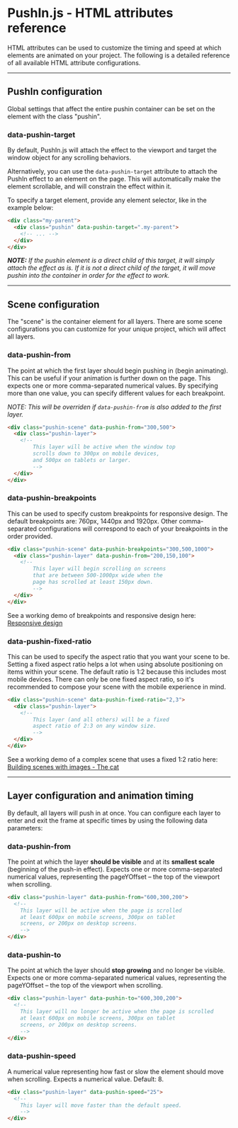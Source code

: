 # PushIn.js - HTML attributes reference

HTML attributes can be used to customize the timing and speed at which elements are animated on your project. The following is a detailed reference of all available HTML attribute configurations.

---

## PushIn configuration

Global settings that affect the entire pushin container can be set on the element with the class "pushin".

### **data-pushin-target**

By default, PushIn.js will attach the effect to the viewport and target the window object for any scrolling behaviors.

Alternatively, you can use the `data-pushin-target` attribute to attach the PushIn effect to an element on the page. This will automatically make the element scrollable, and will constrain the effect within it.

To specify a target element, provide any element selector, like in the example below:

```html
<div class="my-parent">
  <div class="pushin" data-pushin-target=".my-parent">
    <!-- ... -->
  </div>
</div>
```

_**NOTE:** If the pushin element is a direct child of this target, it will simply attach the effect as is. If it is not a direct child of the target, it will move pushin into the container in order for the effect to work._

---

## Scene configuration

The "scene" is the container element for all layers. There are some scene configurations you can customize for your unique project, which will affect all layers.

### **data-pushin-from**

The point at which the first layer should begin pushing in (begin animating). This can be useful if your animation is further down on the page. This expects one or more comma-separated numerical values. By specifying more than one value, you can specify different values for each breakpoint.

_NOTE: This will be overriden if `data-pushin-from` is also added to the first layer._

```html
<div class="pushin-scene" data-pushin-from="300,500">
  <div class="pushin-layer">
    <!--
        This layer will be active when the window top
        scrolls down to 300px on mobile devices,
        and 500px on tablets or larger.
        -->
  </div>
</div>
```

### **data-pushin-breakpoints**

This can be used to specify custom breakpoints for responsive design. The default breakpoints are: 760px, 1440px and 1920px. Other comma-separated configurations will correspond to each of your breakpoints in the order provided.

```html
<div class="pushin-scene" data-pushin-breakpoints="300,500,1000">
  <div class="pushin-layer" data-pushin-from="200,150,100">
    <!--
        This layer will begin scrolling on screens
        that are between 500-1000px wide when the
        page has scrolled at least 150px down.
        -->
  </div>
</div>
```

See a working demo of breakpoints and responsive design here: [Responsive design](http://nateplusplus.github.io/pushin/responsive.html)

### **data-pushin-fixed-ratio**

This can be used to specify the aspect ratio that you want your scene to be. Setting a fixed aspect ratio helps a lot when using absolute positioning on items within your scene. The default ratio is 1:2 because this includes most mobile devices. There can only be one fixed aspect ratio, so it's recommended to compose your scene with the mobile experience in mind.

```html
<div class="pushin-scene" data-pushin-fixed-ratio="2,3">
  <div class="pushin-layer">
    <!--
        This layer (and all others) will be a fixed
        aspect ratio of 2:3 on any window size.
        -->
  </div>
</div>
```

See a working demo of a complex scene that uses a fixed 1:2 ratio here: [Building scenes with images - The cat](http://nateplusplus.github.io/pushin/cat.html)

---

## Layer configuration and animation timing

By default, all layers will push in at once. You can configure each layer to enter and exit the frame at specific times by using the following data parameters:

### **data-pushin-from**

The point at which the layer **should be visible** and at its **smallest scale** (beginning of the push-in effect). Expects one or more comma-separated numerical values, representing the pageYOffset – the top of the viewport when scrolling.

```html
<div class="pushin-layer" data-pushin-from="600,300,200">
  <!--
    This layer will be active when the page is scrolled
    at least 600px on mobile screens, 300px on tablet
    screens, or 200px on desktop screens.
    -->
</div>
```

### **data-pushin-to**

The point at which the layer should **stop growing** and no longer be visible. Expects one or more comma-separated numerical values, representing the pageYOffset – the top of the viewport when scrolling.

```html
<div class="pushin-layer" data-pushin-to="600,300,200">
  <!--
    This layer will no longer be active when the page is scrolled
    at least 600px on mobile screens, 300px on tablet
    screens, or 200px on desktop screens.
    -->
</div>
```

### **data-pushin-speed**

A numerical value representing how fast or slow the element should move when scrolling. Expects a numerical value. Default: 8.

```html
<div class="pushin-layer" data-pushin-speed="25">
  <!--
    This layer will move faster than the default speed.
    -->
</div>
```

